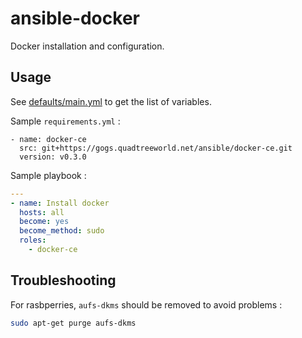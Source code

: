 # ansible-docker

Docker installation and configuration.

## Usage

See [defaults/main.yml](defaults/main.yml) to get the list of variables.

Sample `requirements.yml` :

```
- name: docker-ce
  src: git+https://gogs.quadtreeworld.net/ansible/docker-ce.git
  version: v0.3.0
```

Sample playbook :

```yaml
---
- name: Install docker
  hosts: all
  become: yes
  become_method: sudo
  roles:
    - docker-ce
```

## Troubleshooting

For rasbperries, `aufs-dkms` should be removed to avoid problems :

```bash
sudo apt-get purge aufs-dkms
```


